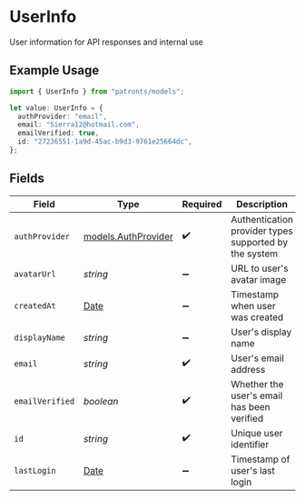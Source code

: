 # UserInfo

User information for API responses and internal use

## Example Usage

```typescript
import { UserInfo } from "patronts/models";

let value: UserInfo = {
  authProvider: "email",
  email: "Sierra12@hotmail.com",
  emailVerified: true,
  id: "27236551-1a9d-45ac-b9d3-9761e25664dc",
};
```

## Fields

| Field                                                                                         | Type                                                                                          | Required                                                                                      | Description                                                                                   |
| --------------------------------------------------------------------------------------------- | --------------------------------------------------------------------------------------------- | --------------------------------------------------------------------------------------------- | --------------------------------------------------------------------------------------------- |
| `authProvider`                                                                                | [models.AuthProvider](../models/authprovider.md)                                              | :heavy_check_mark:                                                                            | Authentication provider types supported by the system                                         |
| `avatarUrl`                                                                                   | *string*                                                                                      | :heavy_minus_sign:                                                                            | URL to user's avatar image                                                                    |
| `createdAt`                                                                                   | [Date](https://developer.mozilla.org/en-US/docs/Web/JavaScript/Reference/Global_Objects/Date) | :heavy_minus_sign:                                                                            | Timestamp when user was created                                                               |
| `displayName`                                                                                 | *string*                                                                                      | :heavy_minus_sign:                                                                            | User's display name                                                                           |
| `email`                                                                                       | *string*                                                                                      | :heavy_check_mark:                                                                            | User's email address                                                                          |
| `emailVerified`                                                                               | *boolean*                                                                                     | :heavy_check_mark:                                                                            | Whether the user's email has been verified                                                    |
| `id`                                                                                          | *string*                                                                                      | :heavy_check_mark:                                                                            | Unique user identifier                                                                        |
| `lastLogin`                                                                                   | [Date](https://developer.mozilla.org/en-US/docs/Web/JavaScript/Reference/Global_Objects/Date) | :heavy_minus_sign:                                                                            | Timestamp of user's last login                                                                |